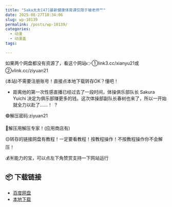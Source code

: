 ```yaml
---
title: "Saka太太[47]最新健康体育课仅限于被老师艹"
date: 2025-08-27T18:34:06
slug: wp-10139
permalink: /posts/wp-10139/
categories:
  - 动漫
  - 动漫盖
tags:

---
```


如果两个网盘都没有资源了，看这个网站👉①link3.cc/xianyu21或②vlink.cc/ziyuan21

(本站)不需要注册账号！直接点本地下载转存OK？懂吧！

*   距离他的第一次性感直播已经过去了一段时间，体操俱乐部队长 Sakura Yuichi 决定为俱乐部赚更多的钱。这次体操部副队长春树也来了，所以一开始就全力以赴了……！ ？

🟢解压密码:ziyuan21

🔵解压用解压专家！(应用商店有)

🟡转存的链接网盘有教程！一定要看教程！按教程操作！不按教程操作你不会解压！

💰🈶能力的宝，可以点左下角赞赏支持一下网站运行

## 📦 下载链接
- [百度网盘](https://blziyuan21.com/pay-download/10139?key=ddf6b0b384&down_id=0)
- [本地下载](https://blziyuan21.com/pay-download/10139?key=ddf6b0b384&down_id=1)


